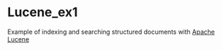 # Lucene_ex1
 Example of indexing and searching structured documents with [Apache Lucene](https://lucene.apache.org/)
